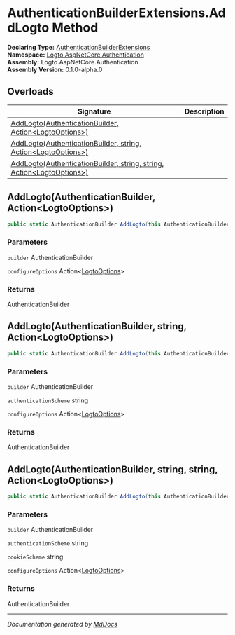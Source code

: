 ﻿<!--  
  <auto-generated>   
    The contents of this file were generated by a tool.  
    Changes to this file may be list if the file is regenerated  
  </auto-generated>   
-->

# AuthenticationBuilderExtensions.AddLogto Method

**Declaring Type:** [AuthenticationBuilderExtensions](../index.md)  
**Namespace:** [Logto.AspNetCore.Authentication](../../index.md)  
**Assembly:** Logto.AspNetCore.Authentication  
**Assembly Version:** 0.1.0\-alpha.0

## Overloads

| Signature                                                                                                                                  | Description |
| ------------------------------------------------------------------------------------------------------------------------------------------ | ----------- |
| [AddLogto(AuthenticationBuilder, Action\<LogtoOptions\>)](#addlogtoauthenticationbuilder-actionlogtooptions)                               |             |
| [AddLogto(AuthenticationBuilder, string, Action\<LogtoOptions\>)](#addlogtoauthenticationbuilder-string-actionlogtooptions)                |             |
| [AddLogto(AuthenticationBuilder, string, string, Action\<LogtoOptions\>)](#addlogtoauthenticationbuilder-string-string-actionlogtooptions) |             |

## AddLogto(AuthenticationBuilder, Action\<LogtoOptions\>)

```csharp
public static AuthenticationBuilder AddLogto(this AuthenticationBuilder builder, Action<LogtoOptions> configureOptions);
```

### Parameters

`builder`  AuthenticationBuilder

`configureOptions`  Action\<[LogtoOptions](../../LogtoOptions/index.md)\>

### Returns

AuthenticationBuilder

## AddLogto(AuthenticationBuilder, string, Action\<LogtoOptions\>)

```csharp
public static AuthenticationBuilder AddLogto(this AuthenticationBuilder builder, string authenticationScheme, Action<LogtoOptions> configureOptions);
```

### Parameters

`builder`  AuthenticationBuilder

`authenticationScheme`  string

`configureOptions`  Action\<[LogtoOptions](../../LogtoOptions/index.md)\>

### Returns

AuthenticationBuilder

## AddLogto(AuthenticationBuilder, string, string, Action\<LogtoOptions\>)

```csharp
public static AuthenticationBuilder AddLogto(this AuthenticationBuilder builder, string authenticationScheme, string cookieScheme, Action<LogtoOptions> configureOptions);
```

### Parameters

`builder`  AuthenticationBuilder

`authenticationScheme`  string

`cookieScheme`  string

`configureOptions`  Action\<[LogtoOptions](../../LogtoOptions/index.md)\>

### Returns

AuthenticationBuilder

___

*Documentation generated by [MdDocs](https://github.com/ap0llo/mddocs)*
